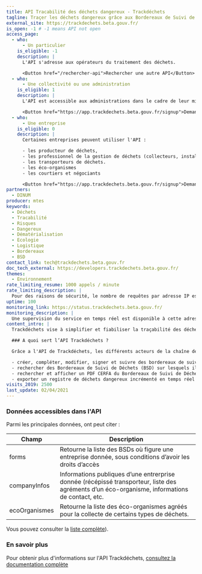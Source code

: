```yaml
---
title: API Tracabilité des déchets dangereux - Trackdéchets
tagline: Traçer les déchets dangereux grâce aux Bordereaux de Suivi de Déchets (BSD)
external_site: https://trackdechets.beta.gouv.fr/
is_open: -1 # -1 means API not open
access_page:
  - who:
      - Un particulier
    is_eligible: -1
    description: |
      L'API s'adresse aux opérateurs du traitement des déchets.

      <Button href="/rechercher-api">Rechercher une autre API</Button>
  - who:
      - Une collectivité ou une administration
    is_eligible: 1
    description: |
      L'API est accessible aux administrations dans le cadre de leur mission de gestion des déchets. Vous devez créer un compte sur le site Trackdéchets pour y accéder.

      <Button href="https://app.trackdechets.beta.gouv.fr/signup">Demander un accès</Button>
  - who:
      - Une entreprise
    is_eligible: 0
    description: |
      Certaines entreprises peuvent utiliser l'API :

      - les producteur de déchets,
      - les professionnel de la gestion de déchets (collecteurs, installations de tri-transit-regroupement, installation de traitement)
      - les transporteurs de déchets.
      - les éco-organismes
      - les courtiers et négociants

      <Button href="https://app.trackdechets.beta.gouv.fr/signup">Demander un accès</Button>
partners:
  - DINUM
producer: mtes
keywords:
  - Déchets
  - Tracabilité
  - Risques
  - Dangereux
  - Dématérialisation
  - Ecologie
  - Logistique
  - Bordereaux
  - BSD
contact_link: tech@trackdechets.beta.gouv.fr
doc_tech_external: https://developers.trackdechets.beta.gouv.fr/
themes:
  - Environnement
rate_limiting_resume: 1000 appels / minute
rate_limiting_description: |
  Pour des raisons de sécurité, le nombre de requêtes par adresse IP est limitée à 1000 par minute. Passé cette limite, les requêtes aboutiront avec un status 429 (Too Many Requests).
uptime: 100
monitoring_link: https://status.trackdechets.beta.gouv.fr/
monitoring_description: |
  Une supervision du service en temps réel est disponible à cette adresse.
content_intro: |
  Trackdéchets vise à simplifier et fiabiliser la traçabilité des déchets dangereux en facilitant la recherche et la gestion des Bordereaux de Suivi de Déchets (BSD).

  ### A quoi sert l’API Trackdéchets ?

  Grâce a l'API de Trackdéchets, les différents acteurs de la chaîne de traçabilité des déchets dangereux peuvent :

  - créer, compléter, modifier, signer et suivre des bordereaux de suivi de déchets (BSD) conformément au cycle de vie réglementaire
  - rechercher des Bordereaux de Suivi de Déchets (BSD) sur lesquels ils ont des droits
  - rechercher et afficher un PDF CERFA du Bordereaux de Suivi de Déchets (BSD)
  - exporter un registre de déchets dangereux incrémenté en temps réel
visits_2019: 2500
last_update: 02/04/2021
---
```


### Données accessibles dans l'API

Parmi les principales données, ont peut citer :

| Champ         | Description                                                                                                                                    |
| ------------- | ---------------------------------------------------------------------------------------------------------------------------------------------- |
| forms         | Retourne la liste des BSDs où figure une entreprise donnée, sous conditions d’avoir les droits d’accès                                         |
| companyInfos  | Informations publiques d’une entrerprise donnée (récépissé transporteur, liste des agréments d’un éco-organisme, informations de contact, etc. |
| ecoOrganismes | Retourne la liste des éco-organismes agréés pour la collecte de certains types de déchets.                                                     |

Vous pouvez consulter la [liste complète](https://developers.trackdechets.beta.gouv.fr/docs/api-reference)).

### En savoir plus

Pour obtenir plus d'informations sur l'API Trackdéchets, [consultez la documentation complète](https://developers.trackdechets.beta.gouv.fr)
